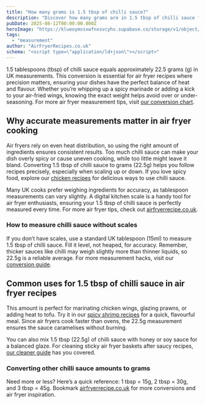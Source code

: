 ```yaml
---
title: "How many grams is 1.5 tbsp of chilli sauce?"
description: "Discover how many grams are in 1.5 tbsp of chilli sauce for precise air fryer cooking. Get accurate UK measurements in seconds!"
pubDate: 2025-08-12T00:00:00.000Z
heroImage: "https://klueoymssxwfnxsvcyhv.supabase.co/storage/v1/object/public/md/how-many-grams-is-1-5-tbsp-chilli-sauce-03e968e7.webp"
tags:
  - "measurement"
author: "AirFryerRecipes.co.uk"
schema: "<script type=\"application/ld+json\"></script>"
---
```


<p>1.5 tablespoons (tbsp) of chilli sauce equals approximately 22.5 grams (g) in UK measurements. This conversion is essential for air fryer recipes where precision matters, ensuring your dishes have the perfect balance of heat and flavour. Whether you’re whipping up a spicy marinade or adding a kick to your air-fried wings, knowing the exact weight helps avoid over or under-seasoning. For more air fryer measurement tips, visit <a href=https://www.airfryerrecipe.co.uk/air-fryer-conversion-chart>our conversion chart</a>.</p>  

<h2>Why accurate measurements matter in air fryer cooking</h2>  
<p>Air fryers rely on even heat distribution, so using the right amount of ingredients ensures consistent results. Too much chilli sauce can make your dish overly spicy or cause uneven cooking, while too little might leave it bland. Converting 1.5 tbsp of chilli sauce to grams (22.5g) helps you follow recipes precisely, especially when scaling up or down. If you love spicy food, explore our <a href=https://www.airfryerrecipe.co.uk/recipe-category/chicken>chicken recipes</a> for delicious ways to use chilli sauce.</p>  

<p>Many UK cooks prefer weighing ingredients for accuracy, as tablespoon measurements can vary slightly. A digital kitchen scale is a handy tool for air fryer enthusiasts, ensuring your 1.5 tbsp of chilli sauce is perfectly measured every time. For more air fryer tips, check out <a href=https://www.airfryerrecipe.co.uk>airfryerrecipe.co.uk</a>.</p>  

<h3>How to measure chilli sauce without scales</h3>  
<p>If you don’t have scales, use a standard UK tablespoon (15ml) to measure 1.5 tbsp of chilli sauce. Fill it level, not heaped, for accuracy. Remember, thicker sauces like chilli may weigh slightly more than thinner liquids, so 22.5g is a reliable average. For more measurement hacks, visit our <a href=https://www.airfryerrecipe.co.uk/air-fryer-conversion-chart>conversion guide</a>.</p>  

<h2>Common uses for 1.5 tbsp of chilli sauce in air fryer recipes</h2>  
<p>This amount is perfect for marinating chicken wings, glazing prawns, or adding heat to tofu. Try it in our <a href=https://www.airfryerrecipe.co.uk/recipe-category/shrimp>spicy shrimp recipes</a> for a quick, flavourful meal. Since air fryers cook faster than ovens, the 22.5g measurement ensures the sauce caramelises without burning.</p>  

<p>You can also mix 1.5 tbsp (22.5g) of chilli sauce with honey or soy sauce for a balanced glaze. For cleaning sticky air fryer baskets after saucy recipes, <a href=https://www.airfryerrecipe.co.uk/air-fryer-cleaner>our cleaner guide</a> has you covered.</p>  

<h3>Converting other chilli sauce amounts to grams</h3>  
<p>Need more or less? Here’s a quick reference: 1 tbsp = 15g, 2 tbsp = 30g, and 3 tbsp = 45g. Bookmark <a href=https://www.airfryerrecipe.co.uk>airfryerrecipe.co.uk</a> for more conversions and air fryer inspiration.</p>